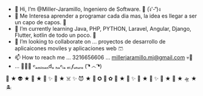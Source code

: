 - 👋 Hi, I’m @Miller-Jaramillo, Ingeniero de Software. 🐼 (ง︡'-'︠)ง 
- 👀 Me Interesa aprender a programar cada dia mas, la idea es llegar a ser un capo de capos. 🧙  
- 🌱 I’m currently learning Java, PHP, PYTHON, Laravel, Angular, Django, Flutter, kotlin de todo un poco. 🫦
- 💞️ I’m looking to collaborate on ... proyectos de desarrollo de aplicaicones moviles y aplicaciones web 🩳
- 📫 How to reach me ... 3216656606 ... millerjaramillo.mj@gmail.com 💀🍭
- ... 🦖🦕🦎  𝄴ₐₘᵢₙₐₙdₒ ₕₐ𝄴ᵢₐ ₑₗ 𝆑ᵤₜᵤᵣₒ  ( ͡❛ ෴ ͡❛)

🐲 ★ 👽 ★ 👾 ★ 🤖 ✨ 👻 ★ ☠️ ✨ 😈 ★ 🦄 ✪ 🐠 ✿ 🧌 ★ 🧟 ✨ 🍧 ★ 🍒 ✨ 🍄 ★ 🚀 ★ 🛸 ★ 🏝️
